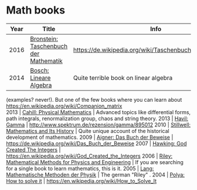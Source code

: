 # Math books

 Year | Title | Info 
------|-------|------
2016  | [Bronstein: Taschenbuch der Mathematik](https://www.amazon.de/Taschenbuch-Mathematik-Bronstein-Multiplattform-CD-ROM-DeskTop/dp/3808557907/?tag=maierandi-21) | https://de.wikipedia.org/wiki/Taschenbuch_der_Mathematik
2014  | [Bosch: Lineare Algebra](https://www.amazon.de/Lineare-Algebra-Springer-Lehrbuch-Siegfried-Bosch/dp/3642552595/?tag=maierandi-21) | Quite terrible book on linear algebra 
(examples? never!). But one of the few books where you can learn about https://en.wikipedia.org/wiki/Companion_matrix  
2013  | [Cahill: Physical Mathematics](https://www.amazon.de/Physical-Mathematics-Kevin-Cahill/dp/1107005213/?tag=maierandi-21) | Advanced topics like differential forms, path integrals, renormalization group, chaos and string theory.
2013  | [Havil: Gamma](https://www.amazon.de/GAMMA-Konstante-Primzahlstr%C3%A4nde-Riemannsche-Vermutung/dp/3642366279/?tag=maierandi-21) | http://www.spektrum.de/rezension/gamma/895012
2010  | [Stillwell: Mathematics and Its History](https://www.amazon.de/Mathematics-Its-History-Undergraduate-Texts/dp/144196052X/?tag=maierandi-21) | Quite unique account of the historical development of mathematics. 
2009  | [Aigner: Das Buch der Beweise](https://www.amazon.de/Das-BUCH-Beweise-Martin-Aigner/dp/3642022588/?tag=maierandi-21) | https://de.wikipedia.org/wiki/Das_Buch_der_Beweise
2007  | [Hawking: God Created The Integers](https://www.amazon.de/God-Created-Integers-Mathematical-Breakthroughs/dp/0762430044/?tag=maierandi-21) | https://en.wikipedia.org/wiki/God_Created_the_Integers
2006  | [Riley: Mathematical Methods for Physics and Engineering](https://www.amazon.de/Mathematical-Methods-Physics-Engineering-Comprehensive/dp/0521679710/?tag=maierandi-21) | If you are searching for a single book to learn mathematics, this is it. 
2005  | [Lang: Mathematische Methoden der Physik](https://www.amazon.de/Mathematische-Methoden-Physik-Christian-Lang/dp/3827415586/?tag=maierandi-21) | The german "Riley" .
2004  | [Polya: How to solve it](https://www.amazon.de/How-Solve-Mathematical-Princeton-Science/dp/069111966X//?tag=maierandi-21) | https://en.wikipedia.org/wiki/How_to_Solve_It